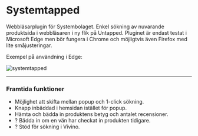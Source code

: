 
# Systemtapped

Webbläsarplugin för Systembolaget. Enkel sökning av nuvarande produktsida i webbläsaren i ny flik på Untapped. Pluginet är endast testat i Microsoft Edge men bör fungera i Chrome och möjligtvis även Firefox med lite småjusteringar.

Exempel på användning i Edge:

![systemtapped](https://github.com/bostrum/systemtapped/assets/46707048/81bc9aba-7112-46af-88d2-c36fbfdf3dd4)

---
### Framtida funktioner
- Möjlighet att skifta mellan popup och 1-click sökning.
- Knapp inbäddad i hemsidan istället för popup.
- Hämta och bädda in produktens betyg och antalet recensioner.
- ? Bädda in om en vän har checkat in produkten tidigare.
- ? Stöd för sökning i Vivino.
